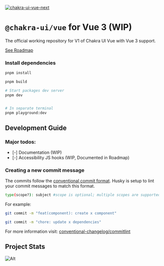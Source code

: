 [![chakra-ui-vue-next](https://img.shields.io/endpoint?url=https://cloud.cypress.io/badge/detailed/rb8e7m/develop&style=flat&logo=cypress)](https://cloud.cypress.io/projects/rb8e7m/runs)

# `@chakra-ui/vue` for Vue 3 (WIP)

The official working repository for V1 of Chakra UI Vue with Vue 3 support.

[See Roadmap](https://www.notion.so/4517ba273ef3409d8e0e9ec3d121f6c1?v=ce00244a41b74b79b4d01ee4c3aa61ec)

### Install dependencies
```bash
pnpm install

pnpm build

# Start packages dev server
pnpm dev


# In separate terminal
pnpm playground:dev
```

## Development Guide
### Major todos:
- [-] Documentation (WIP)
- [-] Accessibility JS hooks (WIP, Documented in Roadmap)

### Creating a new commit message
The commits follow the [conventional commit format](https://www.conventionalcommits.org/). Husky is setup to lint your commit messages to match this format. 
```bash
type(scope?): subject #scope is optional; multiple scopes are supported (current delimiter options: "/", "\" and ",")
```

For example:

```bash
git commit -m "feat(component): create x component"

git commit -m "chore: update x dependencies"
```

For more information visit: [conventional-changelog/commitlint](https://github.com/conventional-changelog/commitlint/#what-is-commitlint)

## Project Stats
![Alt](https://repobeats.axiom.co/api/embed/40b60a8e21b08d97af5849ea7a8c7d7f46956824.svg "Repobeats analytics image")

